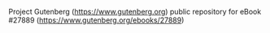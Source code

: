 Project Gutenberg (https://www.gutenberg.org) public repository for eBook #27889 (https://www.gutenberg.org/ebooks/27889)
